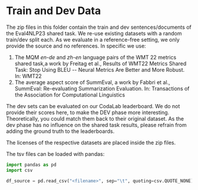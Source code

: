 # Train and Dev Data

The zip files in this folder contain the train and dev sentences/documents of the Eval4NLP23 shared task. We re-use existing
datasets with a random train/dev split each. As we evaluate in a reference-free setting, we only provide the source and 
no references. In specific we use:

1. The MQM *en-de* and *zh-en* language pairs of the WMT 22 metrics shared task,a work by  Freitag et al., Results of WMT22 Metrics Shared Task: Stop Using BLEU -- Neural Metrics Are Better and More Robust. In: WMT22
2. The average aspect score of SummEval, a work by Fabbri et al., SummEval: Re-evaluating Summarization Evaluation. In: Transactions of the Association for Computational Linguistics

The dev sets can be evaluated on our CodaLab leaderboard. We do not provide their scores here, to make the DEV phase more 
interesting. Theoretically, you could match them back to their original dataset. As the dev phase has no influence on the
shared task results, please refrain from adding the ground truth to the leaderboards.

The licenses of the respective datasets are placed inside the zip files. 

The tsv files can be loaded with pandas:

```python
import pandas as pd
import csv

df_source = pd.read_csv("<filename>", sep="\t", quoting=csv.QUOTE_NONE)
```